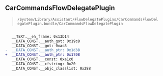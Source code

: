## CarCommandsFlowDelegatePlugin

> `/System/Library/Assistant/FlowDelegatePlugins/CarCommandsFlowDelegatePlugin.bundle/CarCommandsFlowDelegatePlugin`

```diff

   __TEXT.__eh_frame: 0x13b14
   __DATA_CONST.__auth_got: 0x19c8
   __DATA_CONST.__got: 0xac8
-  __DATA_CONST.__auth_ptr: 0x1d38
+  __DATA_CONST.__auth_ptr: 0x1708
   __DATA_CONST.__const: 0xa1c0
   __DATA_CONST.__cfstring: 0x20
   __DATA_CONST.__objc_classlist: 0x288

```
